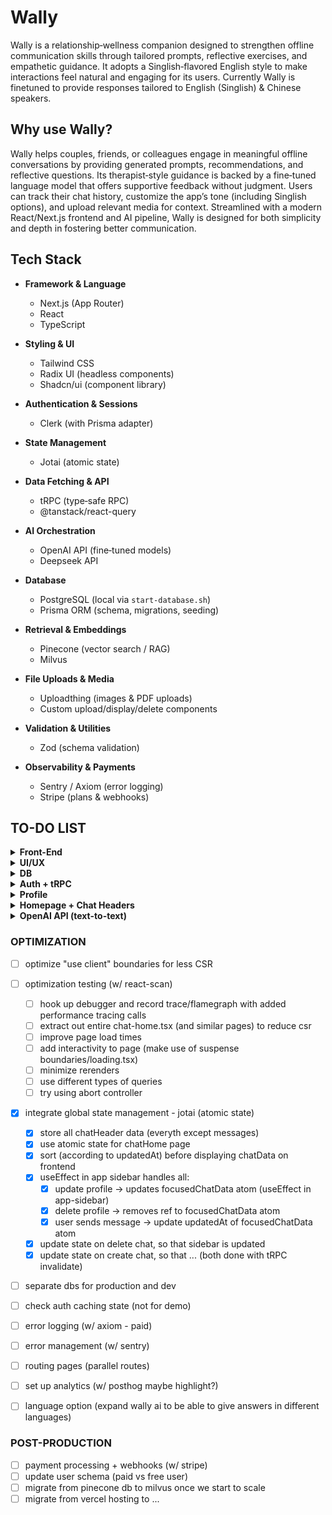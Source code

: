 # Wally

Wally is a relationship‑wellness companion designed to strengthen offline communication skills through tailored prompts, reflective exercises, and empathetic guidance. It adopts a Singlish‑flavored English style to make interactions feel natural and engaging for its users. Currently Wally is finetuned to provide responses tailored to English (Singlish) & Chinese speakers.

## Why use Wally?

Wally helps couples, friends, or colleagues engage in meaningful offline conversations by providing generated prompts, recommendations, and reflective questions. Its therapist‑style guidance is backed by a fine‑tuned language model that offers supportive feedback without judgment. Users can track their chat history, customize the app’s tone (including Singlish options), and upload relevant media for context. Streamlined with a modern React/Next.js frontend and AI pipeline, Wally is designed for both simplicity and depth in fostering better communication.

## Tech Stack

- **Framework & Language**

  - Next.js (App Router)
  - React
  - TypeScript

- **Styling & UI**

  - Tailwind CSS
  - Radix UI (headless components)
  - Shadcn/ui (component library)

- **Authentication & Sessions**

  - Clerk (with Prisma adapter)

- **State Management**

  - Jotai (atomic state)

- **Data Fetching & API**

  - tRPC (type‑safe RPC)
  - @tanstack/react-query

- **AI Orchestration**

  - OpenAI API (fine‑tuned models)
  - Deepseek API

- **Database**

  - PostgreSQL (local via `start-database.sh`)
  - Prisma ORM (schema, migrations, seeding)

- **Retrieval & Embeddings**

  - Pinecone (vector search / RAG)
  - Milvus

- **File Uploads & Media**

  - Uploadthing (images & PDF uploads)
  - Custom upload/display/delete components

- **Validation & Utilities**

  - Zod (schema validation)

- **Observability & Payments**

  - Sentry / Axiom (error logging)
  - Stripe (plans & webhooks)

## TO-DO LIST

<details>
  <summary><strong>Front-End</strong></summary>

- [x] create home/chat/login pages
- [x] personify home page (can be improved) - more relatable ui
- [x] fix chat page ui
- [x] update sidebar ui, completely hidden
- [x] personify sidebar ui + classify by relationship maybe(?) (CAN be improved)
- [x] create plans page
- [x] create popup ui to be used throughout site for errors/successes etc..
- [x] create update profile dialog box component
- [x] create one form component to be used across create-profile and update-profile
- [x] map each message from openai/user message to a chatmessage component, and improve scrollbox
- [x] add image/pdf upload functionality (currently from device)
  - [x] display file selected (if image) on frontend
  - [ ] display file selected in dropzone
  - [ ] figure out delete file flow on frontend
  - [ ] add image/pdf upload functionality (from drive/dropbox etc.)
- [x] update frontEnd to show 3 different dropdowns for responses
- [ ] display currently selected emotion on frontend
- [ ] updateProfile display (birthdate and heartLevel does not render default value)
- [x] link user sessionStorage to jotai state (previously using localStorage)
- [ ] create

</details>

<details>
  <summary><strong>UI/UX</strong></summary>

- [ ] improve alert dialog for deleting chat
- [ ] make sure ui for all pages is exactly 100vh (on all devices!)
- [ ] fix create-chat page ui (languages currently greyed out)
- [ ] make sure scroll area in chat page sticks to the bottom (still buggy for beta)
- [ ] add down button in the chat area for scrolling down
- [ ] fix scrollRef, make sure page scrolls down all the way when messageStreams render
- [ ] make entire ui mobile friendly

</details>

<details>
  <summary><strong>DB</strong></summary>

- [x] create schema for necessary wally components
- [x] update schema to hold messages array + correct message
- [x] update schema to hold file[]
- [x] create file model for OpenAI Attachments
- [x] save multiple messages to allMessages

</details>

<details>
  <summary><strong>Auth + tRPC</strong></summary>

- [x] fix login page ui (just styling)
- [x] correct client side auth errors (import session from clerk not next-auth)
- [x] remove user id input from all routes use id from ctx.session
- [x] seed current users into vercel db
- [x] user with no plan is rerouted to "/plans" page when navigating to '/create-chat'
- [x] update clerk webhooks to send data to vercel db (for production do manually depending on external account)
- [x] procedure to update chats's updatedAt (arrange chats by updatedAt, not createdAt)
- [x] save message to db (including files, optional)
- [x] procedure to add allMessages array to db, use current message route for correct message only
- [ ] convert all restricted value fields to enums
- [ ] update config.ts/index.ts and src/api/auth (not for demo, read up!)
- [ ] convert to personal providers for auth, before launch
- [ ] rate limits to each user on number of api calls (per month/day..)
- [ ] use httpbatchstreamlink to stream trpc calls

</details>

<details>
  <summary><strong>Profile</strong></summary>

- [x] customised user settings page (optional)
- [x] chat/profile configuration button and popup
- [x] route to new chat page when profile is created
- [x] create updateProfile route, only updates necessary info
- [x] delete chat functionality + add to frontend

</details>

<details>
  <summary><strong>Homepage + Chat Headers</strong></summary>

- [x] test chatHeaders routes
- [x] figure out best routing conventions
- [x] route createChat to new page with the chat once complete
- [x] create chat scrollbox

</details>

<details>
  <summary><strong>OpenAI API (text-to-text)</strong></summary>

- [x] system prompt optimization (can still be improved)
- [x] write sendMessage route
- [x] test sendMessage call to openAI and check response
- [x] stream ai responses
- [x] queries messages are added to the Messages object to send to OpenAI
- [x] add function to stop request, and retry on error
- [x] structure response object so that we can personalize output
- [x] able to send image/pdf upload capabilities
- [ ] implement RAG (data flow issues) + Pinecone
- [ ] indiv pinecone namespace for each user -> id prefixes for each profile
- [x] return multiple responses to user before beta release
- [ ] add error handling, cancelling & regeneration to UI using vercel SDK
- [x] optimize speed and payload size
- [ ] add context window library and tokenizer, figure out embedding

</details>

### OPTIMIZATION

- [ ] optimize "use client" boundaries for less CSR
- [ ] optimization testing (w/ react-scan)

  - [ ] hook up debugger and record trace/flamegraph with added performance tracing calls
  - [ ] extract out entire chat-home.tsx (and similar pages) to reduce csr
  - [ ] improve page load times
  - [ ] add interactivity to page (make use of suspense boundaries/loading.tsx)
  - [ ] minimize rerenders
  - [ ] use different types of queries
  - [ ] try using abort controller

- [x] integrate global state management - jotai (atomic state)

  - [x] store all chatHeader data (everyth except messages)
  - [x] use atomic state for chatHome page
  - [x] sort (according to updatedAt) before displaying chatData on frontend
  - [x] useEffect in app sidebar handles all:
    - [x] update profile -> updates focusedChatData atom (useEffect in app-sidebar)
    - [x] delete profile -> removes ref to focusedChatData atom
    - [x] user sends message -> update updatedAt of focusedChatData atom
  - [x] update state on delete chat, so that sidebar is updated
  - [x] update state on create chat, so that ... (both done with tRPC invalidate)

- [ ] separate dbs for production and dev
- [ ] check auth caching state (not for demo)
- [ ] error logging (w/ axiom - paid)
- [ ] error management (w/ sentry)
- [ ] routing pages (parallel routes)
- [ ] set up analytics (w/ posthog maybe highlight?)
- [ ] language option (expand wally ai to be able to give answers in different languages)

### POST-PRODUCTION

- [ ] payment processing + webhooks (w/ stripe)
- [ ] update user schema (paid vs free user)
- [ ] migrate from pinecone db to milvus once we start to scale
- [ ] migrate from vercel hosting to ...
